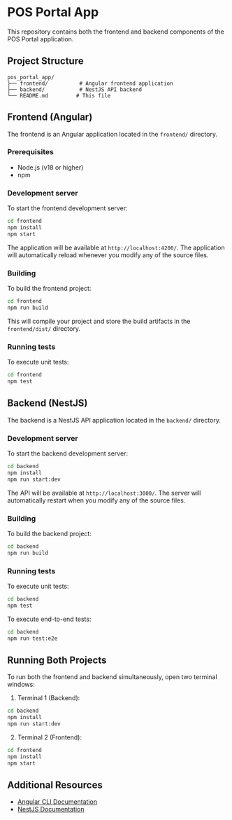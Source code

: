 # POS Portal App

This repository contains both the frontend and backend components of the POS Portal application.

## Project Structure

```
pos_portal_app/
├── frontend/          # Angular frontend application
├── backend/           # NestJS API backend
└── README.md         # This file
```

## Frontend (Angular)

The frontend is an Angular application located in the `frontend/` directory.

### Prerequisites

- Node.js (v18 or higher)
- npm

### Development server

To start the frontend development server:

```bash
cd frontend
npm install
npm start
```

The application will be available at `http://localhost:4200/`. The application will automatically reload whenever you modify any of the source files.

### Building

To build the frontend project:

```bash
cd frontend
npm run build
```

This will compile your project and store the build artifacts in the `frontend/dist/` directory.

### Running tests

To execute unit tests:

```bash
cd frontend
npm test
```

## Backend (NestJS)

The backend is a NestJS API application located in the `backend/` directory.

### Development server

To start the backend development server:

```bash
cd backend
npm install
npm run start:dev
```

The API will be available at `http://localhost:3000/`. The server will automatically restart when you modify any of the source files.

### Building

To build the backend project:

```bash
cd backend
npm run build
```

### Running tests

To execute unit tests:

```bash
cd backend
npm test
```

To execute end-to-end tests:

```bash
cd backend
npm run test:e2e
```

## Running Both Projects

To run both the frontend and backend simultaneously, open two terminal windows:

1. Terminal 1 (Backend):
```bash
cd backend
npm install
npm run start:dev
```

2. Terminal 2 (Frontend):
```bash
cd frontend
npm install
npm start
```

## Additional Resources

- [Angular CLI Documentation](https://angular.dev/tools/cli)
- [NestJS Documentation](https://docs.nestjs.com/)
